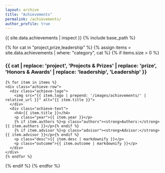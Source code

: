 ```yaml
---
layout: archive
title: "Achievements"
permalink: /achievements/
author_profile: true
---
```

{{ site.data.achievements | inspect }}
{% include base_path %}

{% for cat in "project,prize,leadership" %}
  {% assign items = site.data.achievements | where: "category", cat %}
  {% if items.size > 0 %}
    <h3 id="{{ cat }}">{{ cat | replace: 'project', 'Projects & Prizes' | replace: 'prize', 'Honors & Awards' | replace: 'leadership', 'Leadership' }}</h3>

    {% for item in items %}
    <div class="achieve-row">
      <div class="achieve-logo">
        <img src="{{ item.logo | prepend: '/images/achievements/' | relative_url }}" alt="{{ item.title }}">
      </div>
      <div class="achieve-text">
        <h4>{{ item.title }}</h4>
        <p class="year">{{ item.year }}</p>
        {% if item.authors %}<p class="authors"><strong>Authors:</strong> {{ item.authors }}</p>{% endif %}
        {% if item.advisor %}<p class="advisor"><strong>Advisor:</strong> {{ item.advisor }}</p>{% endif %}
        <p class="desc">{{ item.desc | markdownify }}</p>
        <p class="outcome">{{ item.outcome | markdownify }}</p>
      </div>
    </div>
    {% endfor %}
  {% endif %}
{% endfor %}
